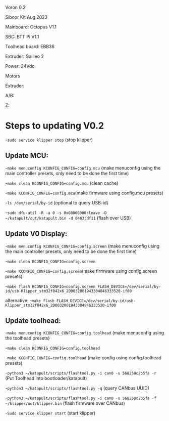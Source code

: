 Voron 0.2 

Siboor Kit Aug 2023

Mainboard: Octopus V1.1 

SBC: BTT Pi V1.1

Toolhead board: EBB36

Extruder: Galileo 2

Power: 24Vdc

Motors

Extruder:

A/B:

Z:

# Steps to updating V0.2

-`sudo service klipper stop` (stop klipper)

## Update MCU:

-`make menuconfig KCONFIG_CONFIG=config.mcu` (make menuconfig using the main controller presets, only need to be done the first time)

-`make clean KCONFIG_CONFIG=config.mcu` (clean cache)

-`make KCONFIG_CONFIG=config.mcu`(make firmware using config.mcu presets)

-`ls /dev/serial/by-id` (optional to query USB-id)

-`sudo dfu-util -R -a 0 -s 0x08000000:leave -D ~/katapult/out/katapult.bin -d 0483:df11` (flash over USB)

## Update V0 Display:

-`make menuconfig KCONFIG_CONFIG=config.screen` (make menuconfig using the main controller presets, only need to be done the first time)

-`make clean KCONFIG_CONFIG=config.screen`

-`make KCONFIG_CONFIG=config.screem`(make firmware using config.screen presets)

-`make flash KCONFIG_CONFIG=config.screen FLASH_DEVICE=/dev/serial/by-id/usb-Klipper_stm32f042x6_2D0032001943304846333520-if00`

alternative:
-`make flash FLASH_DEVICE=/dev/serial/by-id/usb-Klipper_stm32f042x6_2D0032001943304846333520-if00`

## Update toolhead:

-`make menuconfig KCONFIG_CONFIG=config.toolhead` (make menuconfig using the toolhead presets)

-`make clean KCONFIG_CONFIG=config.toolhead`

-`make KCONFIG_CONFIG=config.toolhead` (make config using config.toolhead presets)

-`python3 ~/katapult/scripts/flashtool.py -i can0 -u 568250c2b5fa -r` (Put Toolhead into bootloader/katapult)

-`python3 ~/katapult/scripts/flashtool.py -q` (query CANbus UUID)

-`python3 ~/katapult/scripts/flashtool.py -i can0 -u 568250c2b5fa -f ~/klipper/out/klipper.bin` (flash firmware over CANbus)

-`Sudo service klipper start` (start klipper)
